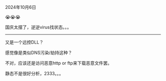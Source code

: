 2024年10月6日

😭😭😭

国庆太摆了，逆逆virus找状态。。。

---



又是一个远控DLL？

感觉像是类似DNS污染/劫持这种？

不对，应该还是访问恶意http  or ftp来下载恶意文件罢。





静态不是很好分析，2333。。。